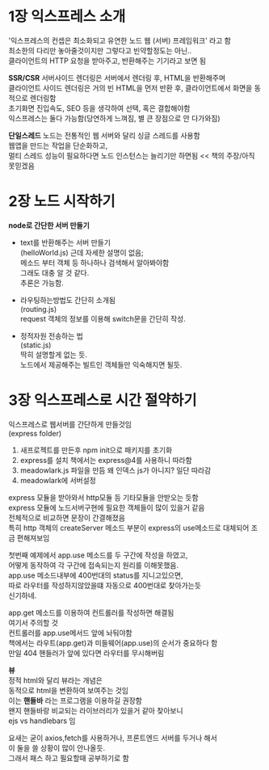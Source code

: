 # 1장 익스프레스 소개
'익스프레스의 컨셉은 최소화되고 유연한 노드 웹 (서버) 프레임워크' 라고 함  
최소한의 다리만 놓아줄것이지만 그렇다고 빈약할정도는 아닌..  
클라이언트의 HTTP 요청을 받아주고, 반환해주는 기기라고 보면 됨  

**SSR/CSR**
서버사이드 렌더링은 서버에서 렌더링 후, HTML을 반환해주며  
클라이언트 사이드 렌더링은 거의 빈 HTML을 먼저 반환 후, 클라이언트에서 화면을 동적으로 렌더링함  
초기화면 진입속도, SEO 등을 생각하여 선택, 혹은 결합해야함  
익스프레스는 둘다 가능함(당연하게 느껴짐, 별 큰 장점으로 안 다가와짐)  

**단일스레드**
노드는 전통적인 웹 서버와 달리 싱글 스레드를 사용함  
웹앱을 만드는 작업을 단순화하고,  
멀티 스레드 성능이 필요하다면 노드 인스턴스는 늘리기만 하면됨 << 책의 주장/아직 못믿겠음  

# 2장 노드 시작하기
**node로 간단한 서버 만들기**
 - text를 반환해주는 서버 만들기  
(helloWorld.js)
근데 자세한 설명이 없음;  
메소드 부터 객체 등 하나하나 검색해서 알아봐야함  
그래도 대충 알 것 같다.  
추론은 가능함.  

 - 라우팅하는방법도 간단히 소개됨  
(routing.js)  
request 객체의 정보를 이용해 switch문을 간단히 작성.  

 - 정적자원 전송하는 법  
(static.js)  
딱히 설명할게 없는 듯.  
노드에서 제공해주는 빌트인 객체들만 익숙해지면 될듯.  



# 3장 익스프레스로 시간 절약하기  
익스프레스로 웹서버를 간단하게 만들것임  
(express folder)  

1. 새프로젝트를 만든후 npm init으로 패키지를 초기화  
2. express를 설치 책에서는 express@4를 사용하니 따라함  
3. meadowlark.js 파일을 만듬 왜 인덱스 js가 아니지? 일단 따라감  
4. meadowlark에 서버설정  

express 모듈을 받아와서 http모듈 등 기타모듈을 안받오는 듯함  
express 모듈에 노드서버구현에 필요한 객체들이 많이 있을거 같음  
전체적으로 비교하면 문장이 간결해졌음  
특히 http 객체의 createServer 메소드 부분이 express의 use메소드로 대체되어 조금 편해져보임  

첫번째 예제에서 app.use 메소드를 두 구간에 작성을 하였고,  
어떻게 동작하여 각 구간에 접속되는지 원리를 이해못했음.  
app.use 메소드내부에 400번대의 status를 지니고있으면,  
따로 라우터를 작성하지않았을떄 자동으로 400번대로 찾아가는듯  
신기하네.  

app.get 메소드를 이용하여 컨트롤러를 작성하면 해결됨  
여기서 주의할 것  
컨트롤러를 app.use메서드 앞에 놔둬야함  
책에서는 라우트(app.get)과 미들웨어(app.use)의 순서가 중요하다 함  
만일 404 핸들러가 앞에 있다면 라우터를 무시해버림  

**뷰**  
정적 html와 달리 뷰라는 개념은  
동적으로 html을 변환하여 보여주는 것임  
이는 **핸들바** 라는 프로그램을 이용하길 권장함  
왠지 핸들바랑 비교되는 라이브러리가 있을거 같아 찾아보니  
ejs vs handlebars 임  

요새는 굳이 axios,fetch를 사용하거나, 프론트엔드 서버를 두거나 해서  
이 둘을 쓸 상황이 많이 안나올듯.  
그래서 패스 하고 필요할때 공부하기로 함  




